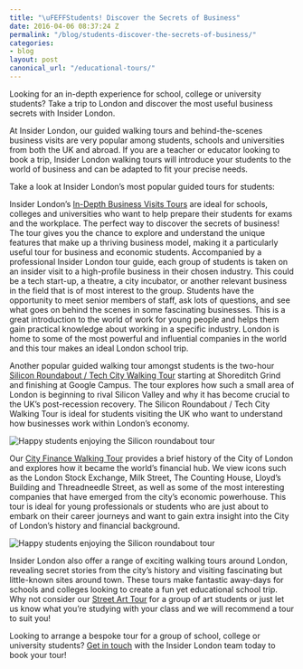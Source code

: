 ```yaml
---
title: "\uFEFFStudents! Discover the Secrets of Business"
date: 2016-04-06 08:37:24 Z
permalink: "/blog/students-discover-the-secrets-of-business/"
categories:
- blog
layout: post
canonical_url: "/educational-tours/"
---
```


Looking for an in-depth experience for school, college or university students? Take a trip to London and discover the most useful business secrets with Insider London.

At Insider London, our guided walking tours and behind-the-scenes business visits are very popular among students, schools and universities from both the UK and abroad. If you are a teacher or educator looking to book a trip, Insider London walking tours will introduce your students to the world of business and can be adapted to fit your precise needs.

Take a look at Insider London’s most popular guided tours for students:

Insider London’s [In-Depth Business Visits Tours](/tours/in-depth-business-tour/) are ideal for schools, colleges and universities who want to help prepare their students for exams and the workplace. The perfect way to discover the secrets of business! The tour gives you the chance to explore and understand the unique features that make up a thriving business model, making it a particularly useful tour for business and economic students. Accompanied by a professional Insider London tour guide, each group of students is taken on an insider visit to a high-profile business in their chosen industry. This could be a tech start-up, a theatre, a city incubator, or another relevant business in the field that is of most interest to the group. Students have the opportunity to meet senior members of staff, ask lots of questions, and see what goes on behind the scenes in some fascinating businesses. This is a great introduction to the world of work for young people and helps them gain practical knowledge about working in a specific industry. London is home to some of the most powerful and influential companies in the world and this tour makes an ideal London school trip.

Another popular guided walking tour amongst students is the two-hour [Silicon Roundabout / Tech City Walking Tour](/tours/silicon-roundabout-and-tech-city-tour/) starting at Shoreditch Grind and finishing at Google Campus. The tour explores how such a small area of London is beginning to rival Silicon Valley and why it has become crucial to the UK’s post-recession recovery. The Silicon Roundabout / Tech City Walking Tour is ideal for students visiting the UK who want to understand how businesses work within London’s economy.

<p><img src="{{ site.baseurl }}/images/silicon-roundabout-tour-1-770x562.JPG" alt="Happy students enjoying the Silicon roundabout tour" /></p>

Our [City Finance Walking Tour](/tours/london-finance-walking-tour/) provides a brief history of the City of London and explores how it became the world’s financial hub. We view icons such as the London Stock Exchange, Milk Street, The Counting House, Lloyd’s Building and Threadneedle Street, as well as some of the most interesting companies that have emerged from the city’s economic powerhouse. This tour is ideal for young professionals or students who are just about to embark on their career journeys and want to gain extra insight into the City of London’s history and financial background.

<p><img src="{{ site.baseurl }}/images/arjun-talk-3-770x578.JPG" alt="Happy students enjoying the Silicon roundabout tour" /></p>

Insider London also offer a range of exciting walking tours around London, revealing secret stories from the city’s history and visiting fascinating but little-known sites around town. These tours make fantastic away-days for schools and colleges looking to create a fun yet educational school trip. Why not consider our [Street Art Tour](/tours/street-art-tour-london) for a group of art students or just let us know what you’re studying with your class and we will recommend a tour to suit you!

Looking to arrange a bespoke tour for a group of school, college or university students? [Get in touch](/contact-us/) with the Insider London team today to book your tour!
